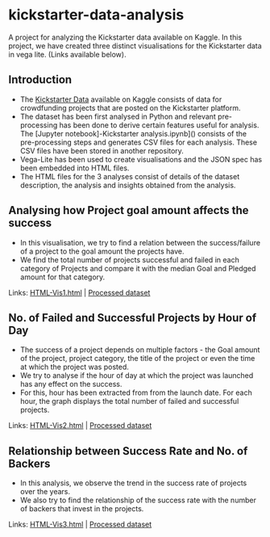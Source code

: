 # kickstarter-data-analysis
A project for analyzing the Kickstarter data available on Kaggle.
In this project, we have created three distinct visualisations for the Kickstarter data in vega lite. (Links available below).

## Introduction
* The [Kickstarter Data](https://www.kaggle.com/kemical/kickstarter-projects#ks-projects-201801.csv) available on Kaggle consists of data for crowdfunding projects that are posted on the Kickstarter platform. 
* The dataset has been first analysed in Python and relevant pre-processing has been done to derive certain features useful for analysis. The [Jupyter notebook]-Kickstarter analysis.ipynb]() consists of the pre-processing steps and generates CSV files for each analysis. These CSV files have been stored in another repository.
* Vega-Lite has been used to create visualisations and the JSON spec has been embedded into HTML files.
* The HTML files for the 3 analyses consist of details of the dataset description, the analysis and insights obtained from the analysis.

## Analysing how Project goal amount affects the success

* In this visualisation, we try to find a relation between the success/failure of a project to the goal amount the projects have.
* We find the total number of projects successful and failed in each category of Projects and compare it with the median Goal and Pledged amount for that category.

Links: [HTML-Vis1.html]() | [Processed dataset](https://github.com/shwetajoshi601/infovis-data/blob/master/vis1-data-new.csv)

## No. of Failed and Successful Projects by Hour of Day

* The success of a project depends on multiple factors - the Goal amount of the project, project category, the title of the project or even the time at which the project was posted.
* We try to analyse if the hour of day at which the project was launched has any effect on the success.
* For this, hour has been extracted from from the launch date. For each hour, the graph displays the total number of failed and successful projects.

Links: [HTML-Vis2.html]() | [Processed dataset](https://github.com/shwetajoshi601/infovis-data/blob/master/vis2-data-new.csv)

## Relationship between Success Rate and No. of Backers

* In this analysis, we observe the trend in the success rate of projects over the years.
* We also try to find the relationship of the success rate with the number of backers that invest in the projects.

Links: [HTML-Vis3.html]() | [Processed dataset](https://github.com/shwetajoshi601/infovis-data/blob/master/vis3-data-new.csv)
